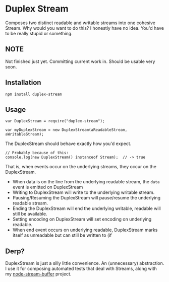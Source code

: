 # Duplex Stream

Composes two distinct readable and writable streams into one cohesive Stream. Why would you want to do this? I honestly have no idea. You'd have to be really stupid or something.

## NOTE

Not finished just yet. Committing current work in. Should be usable very soon.

## Installation

	npm install duplex-stream
	
## Usage

	var DuplexStream = require("duplex-stream");

	var myDuplexStream = new DuplexStream(aReadableStream, aWritableStream);
	
	
The DuplexStream should behave exactly how you'd expect.

	// Probably because of this:
	console.log(new DuplexStream() instanceof Stream);	// -> true

That is, when events occur on the underlying streams, they occur on the DuplexStream.
 

* When data is on the line from the underlying readable stream, the `data` event is emitted on DuplexStream
* Writing to DuplexStream will write to the underlying writable stream.
* Pausing/Resuming the DuplexStream will pause/resume the underlying readable stream.
* Ending the DuplexStream will end the underlying writable, readable will still be available.
* Setting encoding on DuplexStream will set encoding on underlying readable.
* When end event occurs on underlying readable, DuplexStream marks itself as unreadable but can still be written to (if 

## Derp?

DuplexStream is just a silly little convenience. An (unnecessary) abstraction. I use it for composing automated tests that deal with Streams, along with my [node-stream-buffer](https://github.com/samcday/node-stream-buffer) project.